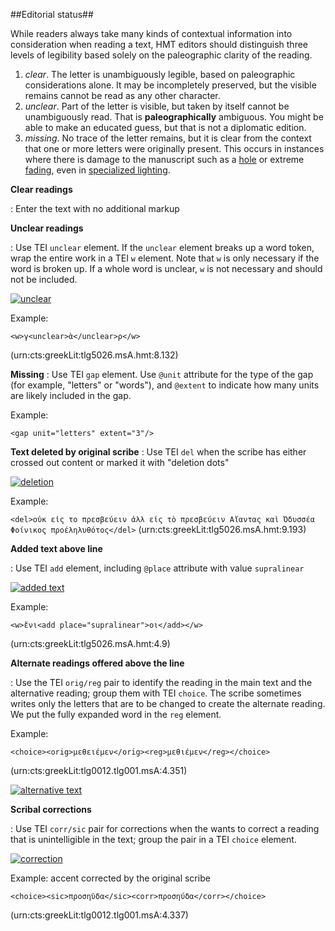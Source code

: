 ##Editorial status##

While readers always take many kinds of contextual information into consideration when reading a text, HMT editors should distinguish three levels of legibility based solely on the paleographic clarity of the reading.   

1. *clear*.  The letter is unambiguously legible, based on paleographic considerations alone.  It may be incompletely preserved, but the visible remains cannot be read as any other character.
2. *unclear*. Part of the letter is visible, but taken by itself cannot be unambiguously read. That is **paleographically** ambiguous. You might be able to make an educated guess, but that is not a diplomatic edition.
3. *missing*.  No trace of the letter remains, but it is clear from the context that one or more letters were originally present. This occurs in instances where there is damage to the manuscript such as a [hole][hole] or extreme [fading][fading], even in [specialized lighting][uv].

[hole]: http://www.homermultitext.org/hmt-digital/images?request=GetIIPMooViewer&urn=urn:cite:hmt:vaimg.VA044VN-0546@0.24,0.7506,0.065,0.0729

[fading]: http://www.homermultitext.org/hmt-digital/images?request=GetIIPMooViewer&urn=urn:cite:hmt:vaimg.VA012RN-0013@0.7808,0.0916,0.1251,0.2297

[uv]: http://www.homermultitext.org/hmt-digital/images?request=GetIIPMooViewer&urn=urn:cite:hmt:vaimg.VA012RUVD-0895@0.577,0.1367,0.248,0.4636

**Clear readings**

: Enter the text with no additional markup

**Unclear readings**

: Use TEI `unclear` element.  If the `unclear` element breaks up a word token, wrap the entire work  in a TEI `w` element. Note that `w` is only necessary if the word is broken up. If a whole word is unclear, `w` is not necessary and should not be included.

[![unclear][unclear]][100]

Example:

`<w>γ<unclear>ὰ</unclear>ρ</w>`

(urn:cts:greekLit:tlg5026.msA.hmt:8.132)


[100]: http://www.homermultitext.org/hmt-digital/images?request=GetIIPMooViewer&urn=urn:cite:hmt:vaimg.VA104RN-0105@0.5386,0.1585,0.0224,0.0174


[unclear]: http://www.homermultitext.org/iipsrv?OBJ=IIP,1.0&FIF=/project/homer/pyramidal/VenA/VA104RN-0105.tif&RGN=0.5386,0.1585,0.0224,0.0174&WID=8000&CVT=JPEG


**Missing**
:  Use TEI `gap` element.  Use `@unit` attribute for  the type of the gap (for example, "letters" or "words"), and `@extent`  to indicate how many units are likely included in the gap.

Example:

`<gap unit="letters" extent="3"/>`




**Text deleted by original scribe**
: Use TEI `del` when the scribe has either crossed out content or marked it with "deletion dots"

[![deletion][deletion]][102]

Example:

`<del>οὐκ εἰς το πρεσβεύειν ἀλλ εἰς τὸ πρεσβεύειν Αἴαντας καὶ Ὀδυσσέα Φοίνικος προέληλυθότος</del>` (urn:cts:greekLit:tlg5026.msA.hmt:9.193)

[deletion]: http://www.homermultitext.org/iipsrv?OBJ=IIP,1.0&FIF=/project/homer/pyramidal/VenA/VA115RN-0287.tif&RGN=0.233,0.7521,0.453,0.027&WID=8000&CVT=JPEG

[102]: http://www.homermultitext.org/hmt-digital/images?request=GetIIPMooViewer&urn=urn:cite:hmt:vaimg.VA115RN-0287@0.233,0.7521,0.453,0.027

**Added text above line**

: Use TEI `add` element, including `@place` attribute with value `supralinear`

[![added text][added]][103]

Example:

`<w>ἔνι<add place="supralinear">οι</add></w>`

(urn:cts:greekLit:tlg5026.msA.hmt:4.9)

[103]: http://www.homermultitext.org/hmt-digital/images?request=GetIIPMooViewer&urn=urn:cite:hmt:vaimg.VA051RN-0052@0.5045,0.7325,0.031,0.021

[added]: http://www.homermultitext.org/iipsrv?OBJ=IIP,1.0&FIF=/project/homer/pyramidal/VenA/VA051RN-0052.tif&RGN=0.5045,0.7325,0.031,0.021&WID=8000&CVT=JPEG


**Alternate readings offered above the line**

: Use the TEI `orig/reg` pair to identify the reading in the main text and the alternative reading; group them with TEI `choice`.  The  scribe sometimes writes only the letters that are to be changed to create the alternate reading.  We put the fully expanded word in the `reg` element.

Example:

`<choice><orig>μεθειέμεν</orig><reg>μεθιέμεν</reg></choice>`

(urn:cts:greekLit:tlg0012.tlg001.msA:4.351)


[![alternative text][alt]][104]

[alt]: http://www.homermultitext.org/iipsrv?OBJ=IIP,1.0&FIF=/project/homer/pyramidal/VenA/VA058RN-0059.tif&RGN=0.3844,0.5364,0.1021,0.0293&WID=8000&CVT=JPEG


[104]: http://www.homermultitext.org/hmt-digital/images?request=GetIIPMooViewer&urn=urn:cite:hmt:vaimg.VA058RN-0059@0.3844,0.5364,0.1021,0.0293



**Scribal corrections**

: Use TEI `corr/sic` pair for corrections when the wants to correct a reading that is unintelligible in the text;  group the pair in a TEI `choice` element.  

[![correction][corr]][105]


Example: accent corrected by the original scribe

`<choice><sic>προσηῦδα</sic><corr>προσηύδα</corr></choice>`

(urn:cts:greekLit:tlg0012.tlg001.msA:4.337)

[corr]: http://www.homermultitext.org/iipsrv?OBJ=IIP,1.0&FIF=/project/homer/pyramidal/VenA/VA058RN-0059.tif&RGN=0.5245,0.275,0.0871,0.0308&WID=8000&CVT=JPEG

[105]: http://www.homermultitext.org/hmt-digital/images?request=GetIIPMooViewer&urn=urn:cite:hmt:vaimg.VA058RN-0059@0.5245,0.275,0.0871,0.0308
